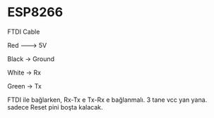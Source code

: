 # ESP8266

FTDI Cable

Red ---> 5V

Black -> Ground

White -> Rx

Green -> Tx

FTDI ile bağlarken,
Rx-Tx e
Tx-Rx e bağlanmalı.
3 tane vcc yan yana. sadece Reset pini boşta kalacak.
